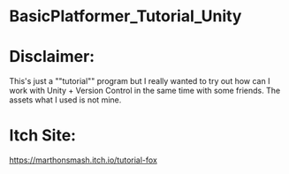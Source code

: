 # BasicPlatformer_Tutorial_Unity

# Disclaimer:
This's just a ""tutorial"" program but I really wanted to try out how can I work with Unity + Version Control in the same time with some friends. The assets what I used is not mine.

# Itch Site:
https://marthonsmash.itch.io/tutorial-fox
